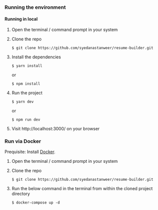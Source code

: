 ### Running the environment

#### Running in local
1. Open the terminal / command prompt in your system
1. Clone the repo
    ```
    $ git clone https://github.com/syedanastanweer/resume-builder.git
    ```
1. Install the dependencies
    ```
    $ yarn install
    ```
    or

    ```
    $ npm install
    ```
1. Run the project

    ```
    $ yarn dev
    ```

    or

    ```
    $ npm run dev
    ```
1. Visit http://localhost:3000/ on your browser

### Run via Docker

Prequisite: Install [Docker](https://docs.docker.com/engine/install/). 

1. Open the terminal / command prompt in your system
1. Clone the repo
    ```
    $ git clone https://github.com/syedanastanweer/resume-builder.git
    ```
1. Run the below command in the terminal from within the cloned project directory

    ```
    $ docker-compose up -d
    ```